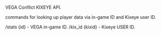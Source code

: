 VEGA Conflict KIXEYE API.

commands for looking up player data via in-game ID and Kixeye user ID.

/stats {id} - VEGA in-game ID.
/kix_id {kixid} - Kixeye USER ID.